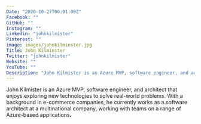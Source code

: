 ```yaml
---
Date: "2020-10-27T00:01:00Z"
Facebook: ""
GitHub: ""
Instagram: ""
Linkedin: "johnkilmister"
Pinterest: ""
image: images/johnkilminster.jpg
Title: John Kilminster
Twitter: "johnkilmister"
Website: ""
YouTube: ""
Description: "John Kilmister is an Azure MVP, software engineer, and architect that enjoys exploring new technologies to solve real-world problems. With a background in e-commerce companies, he currently works as a software architect at a multinational company, working with teams on a range of Azure-based applications."
---
```

John Kilmister is an Azure MVP, software engineer, and architect that enjoys exploring new technologies to solve real-world problems. With a background in e-commerce companies, he currently works as a software architect at a multinational company, working with teams on a range of Azure-based applications.